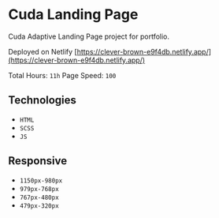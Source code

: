 # Cuda Landing Page

Cuda Adaptive Landing Page project for portfolio.

Deployed on Netlify
[https://clever-brown-e9f4db.netlify.app/](https://clever-brown-e9f4db.netlify.app/)

Total Hours: `11h`
Page Speed: `100`


## Technologies
- `HTML`
- `SCSS`
- `JS`

## Responsive
- `1150px-980px`
- `979px-768px`
- `767px-480px`
- `479px-320px`
